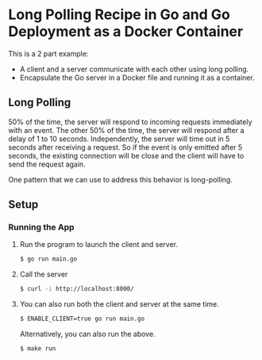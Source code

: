 # Long Polling Recipe in Go and Go Deployment as a Docker Container

This is a 2 part example:

* A client and a server communicate with each other using long polling.
* Encapsulate the Go server in a Docker file and running it as a container.

## Long Polling

50% of the time, the server will respond to incoming requests immediately with an event. The other 50% of the time, the server will respond after a delay of 1 to 10 seconds. Independently, the server will time out in 5 seconds after receiving a request. So if the event is only emitted after 5 seconds, the existing connection will be close and the client will have to send the request again.

One pattern that we can use to address this behavior is long-polling.
## Setup

### Running the App

1. Run the program to launch the client and server.

   ```bash
   $ go run main.go
   ```

1. Call the server

   ```bash
   $ curl -i http://localhost:8000/
   ```

1. You can also run both the client and server at the same time.

   ```bash
   $ ENABLE_CLIENT=true go run main.go
   ```

   Alternatively, you can also run the above.

   ```bash
   $ make run
   ```
